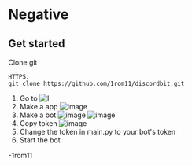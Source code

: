 # Negative


## Get started
Clone git
```
HTTPS:
git clone https://github.com/1rom11/discordbit.git
```

1. Go to ![I](https://discord.com/developers/applications)
2. Make a app ![image](https://user-images.githubusercontent.com/76579908/135735226-53dfdb11-34b6-457b-918a-732db1206e5b.png)
3. Make a bot ![image](https://user-images.githubusercontent.com/76579908/135735241-73d3e691-4a81-4ad0-9b43-ee9f305bbd2c.png) ![image](https://user-images.githubusercontent.com/76579908/135735247-a19c4e0a-a21f-440d-8265-5912ab419233.png)
4. Copy token ![image](https://user-images.githubusercontent.com/76579908/135735259-af754f59-6320-4c90-8a97-a8cc7d690dda.png)
5. Change the token in main.py to your bot's token
6. Start the bot


-1rom11
